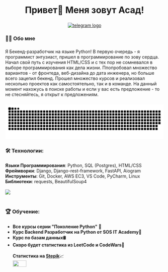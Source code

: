 <br clear="both">


###

<h1 align="center">Привет👋 Меня зовут Асад!</h1>

###

<div align="center">
  <a href="https://t.me/asadhimself" target="_blank">
    <img src="https://img.shields.io/static/v1?message=Telegram&logo=telegram&label=&color=2CA5E0&logoColor=white&labelColor=&style=for-the-badge" height="25" alt="telegram logo"  />
  </a>
</div>

###

<h3 align="left">👩‍💻  Обо мне</h3>

###

<p align="left">Я Бекенд-разработчик на языке Python! В первую очередь - я программист энтузиаст, пришел в программирование по зову сердца. Начал свой путь с изучения HTML/CSS и с тех пор
не сомневался в выборе программирования как дела жизни. Ппопробовал множество вариантов - от фронтеда, веб-дизайна до дата инженера, но больше всего зацепил бекенд. Прошел множество курсов 
и реализовал несколько проектов как самостоятельно, так и в команде. На данный момент нахожусь в поиске работы и если у вас есть предложение - то не стесняйтесь, я открыт к предложениям.</p>

###

<p align="center">
<img src="https://github.com/Asadhimself/Asadhimself/blob/output/github-contribution-grid-snake-dark.svg" />

</p>

###

<h3 align="left">🛠 Технологии:</h3>

###

<div align="left">
  <b>Языки Программирования</b>: Python, SQL (Postgres), HTML/CSS <br>
  <b>Фреймворки</b>: Django, Django-rest-framework, FastAPI, Aiogram <br>
  <b>Инструменты</b>: Git, Docker, AWS EC3, VS Code, PyCharm, Linux <br>
  <b>Библиотеки</b>: requests, BeautifulSoup4 <br>
  <br>
  <img src="https://skillicons.dev/icons?i=python,postgresql,fastapi,django,git,docker,aws,html,css,vscode,linux" /><br>
</div>
<br>


###

<h3 align="left">🏆 Обучение:</h3>

###

<ul>
  
  <li><b>Все курсы серии "Поколение Python"</b> 🐍</li>
  <li><b>Курс Backend Разработчик на Python от SOS IT Academy</b>📖</li>
  <li><b>Курс по базам данных</b>🛢️</li>
  <li><b>Скоро будет статистика из LeetCode и CodeWars</b>🎯</li>
<br>
<b>Статистика на <a href="https://stepik.org">Stepik</a></b>📈<br>
<img src="https://github.com/Asadhimself/Asadhimself/assets/108661259/7377c8a6-523a-44c3-b6f7-ea6a3161f5c1" style="width: 30%; height: 30%"/>
</ul>
